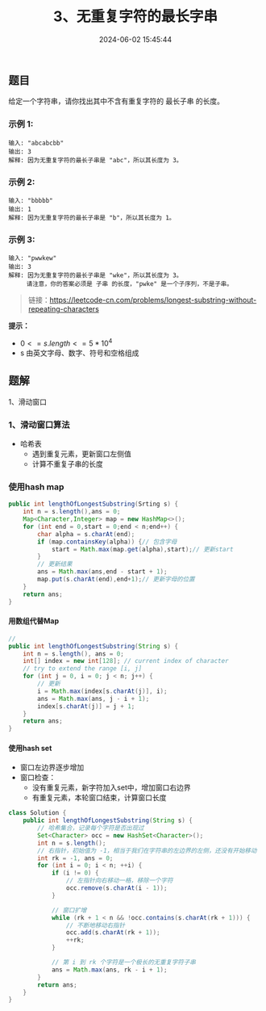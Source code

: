 ﻿---
title: 3、无重复字符的最长字串
categories:
- leetcode
tags:
  - 滑动窗口
  - 哈希表
  - 字符串
date: 2024-06-02 15:45:44
---

## 题目

给定一个字符串，请你找出其中不含有重复字符的 最长子串 的长度。

### 示例 1:
```
输入: "abcabcbb"
输出: 3 
解释: 因为无重复字符的最长子串是 "abc"，所以其长度为 3。
```
### 示例 2:
```
输入: "bbbbb"
输出: 1
解释: 因为无重复字符的最长子串是 "b"，所以其长度为 1。
```
### 示例 3:
```
输入: "pwwkew"
输出: 3
解释: 因为无重复字符的最长子串是 "wke"，所以其长度为 3。
     请注意，你的答案必须是 子串 的长度，"pwke" 是一个子序列，不是子串。
```

> 链接：https://leetcode-cn.com/problems/longest-substring-without-repeating-characters

**提示：**

- $0 <= s.length <= 5 * 10^4$
- s 由英文字母、数字、符号和空格组成

## 题解

1、滑动窗口

### 1、滑动窗口算法
- 哈希表
  - 遇到重复元素，更新窗口左侧值
  - 计算不重复子串的长度


### 使用hash map 
```java
public int lengthOfLongestSubstring(Srting s) {
    int n = s.length(),ans = 0;
    Map<Character,Integer> map = new HashMap<>();
    for (int end = 0,start = 0;end < n;end++) {
        char alpha = s.charAt(end);
        if (map.containsKey(alpha)) {// 包含字母
            start = Math.max(map.get(alpha),start);// 更新start
        }
        // 更新结果
        ans = Math.max(ans,end - start + 1);
        map.put(s.charAt(end),end+1);// 更新字母的位置
    }
    return ans;
}
```
#### 用数组代替Map
```java
// 
public int lengthOfLongestSubstring(String s) {
    int n = s.length(), ans = 0;
    int[] index = new int[128]; // current index of character
    // try to extend the range [i, j]
    for (int j = 0, i = 0; j < n; j++) {
        // 更新
        i = Math.max(index[s.charAt(j)], i);
        ans = Math.max(ans, j - i + 1);
        index[s.charAt(j)] = j + 1;
    }
    return ans;
}
```

#### 使用hash set
- 窗口左边界逐步增加
- 窗口检查：
  - 没有重复元素，新字符加入set中，增加窗口右边界
  - 有重复元素，本轮窗口结束，计算窗口长度

```java
class Solution {
    public int lengthOfLongestSubstring(String s) {
        // 哈希集合，记录每个字符是否出现过
        Set<Character> occ = new HashSet<Character>();
        int n = s.length();
        // 右指针，初始值为 -1，相当于我们在字符串的左边界的左侧，还没有开始移动
        int rk = -1, ans = 0;
        for (int i = 0; i < n; ++i) {
            if (i != 0) {
                // 左指针向右移动一格，移除一个字符
                occ.remove(s.charAt(i - 1));
            }

            // 窗口扩增
            while (rk + 1 < n && !occ.contains(s.charAt(rk + 1))) {
                // 不断地移动右指针
                occ.add(s.charAt(rk + 1));
                ++rk;
            }

            // 第 i 到 rk 个字符是一个极长的无重复字符子串
            ans = Math.max(ans, rk - i + 1);
        }
        return ans;
    }
}

```